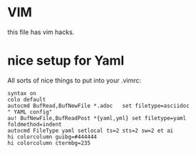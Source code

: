 # VIM

this file has vim hacks.

# nice setup for Yaml

All sorts of nice things to put into your .vimrc:

```
syntax on
colo default
autocmd BufRead,BufNewFile *.adoc   set filetype=asciidoc
" YAML config"
au! BufNewFile,BufReadPost *{yaml,yml} set filetype=yaml foldmethod=indent
autocmd FileType yaml setlocal ts=2 sts=2 sw=2 et ai
hi colorcolumn guibg=#444444
hi colorcolumn ctermbg=235
```
